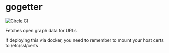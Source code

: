 gogetter
========

[![Circle CI](https://circleci.com/gh/JustinTulloss/gogetter.png?style=shield)](https://circleci.com/gh/JustinTulloss/gogetter)

Fetches open graph data for URLs

If deploying this via docker, you need to remember to mount your host certs to /etc/ssl/certs
